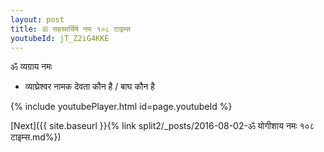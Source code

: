```yaml
---
layout: post
title: ॐ सहस्रार्चिषे नमः १०८ टाइम्स
youtubeId: jT_Z2iG4KKE
---
```

 
 
 ॐ व्यग्राय नमः  
 
 -  व्याघ्रेश्वर नामक देवता कौन है / बाघ कौन है 
 
  
 
  
 
 
 
 
 
 


{% include youtubePlayer.html id=page.youtubeId %}
 
[Next]({{ site.baseurl }}{% link  split2/_posts/2016-08-02-ॐ योगीशाय नमः १०८ टाइम्स.md%})
 
